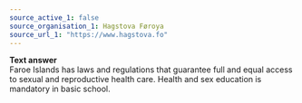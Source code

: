```yaml
---
source_active_1: false
source_organisation_1: Hagstova Føroya
source_url_1: "https://www.hagstova.fo"
---
```

<b>Text answer</b>  
Faroe Islands has laws and regulations that guarantee full and equal access to sexual and reproductive health care. Health and sex education is mandatory in basic school.
